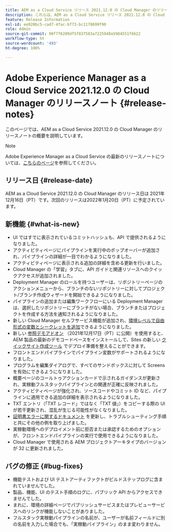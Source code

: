 ```yaml
---
title: AEM as a Cloud Service リリース 2021.12.0 の Cloud Manager のリリースノート
description: これらは、AEM as a Cloud Service リリース 2021.12.0 の Cloud Manager のリリースノートです。
feature: Release Information
exl-id: ee920bc5-cad7-4fac-bf73-bc1178699f90
role: Admin
source-git-commit: 90f7f6209df5f837583a7225940a5984551f6622
workflow-type: ht
source-wordcount: '493'
ht-degree: 100%

---
```


# Adobe Experience Manager as a Cloud Service 2021.12.0 の Cloud Manager のリリースノート {#release-notes}

このページでは、AEM as a Cloud Service 2021.12.0 の Cloud Manager のリリースノートの概要を説明しています。

>[!NOTE]
>
>Adobe Experience Manager as a Cloud Service の最新のリリースノートについては、[こちらのページ](/help/release-notes/release-notes-cloud/release-notes-current.md)を参照してください。

## リリース日 {#release-date}

AEM as a Cloud Service 2021.12.0 の Cloud Manager のリリース日は 2021年12月16日（PT）です。次回のリリースは2022年1月20日（PT）に予定されています。

## 新機能 {#what-is-new}

* UI ではすでに表示されているコミットハッシュも、API で提供されるようになりました。
* アクティビティページにパイプラインを実行中のポップオーバーが追加され、パイプラインの詳細が一目でわかるようになりました。
* アクティビティページに表示される追加の詳細を含める更新を行いました。
* Cloud Manager の「学習」タブに、API ガイドと関連リソースへのクイックアクセスが追加されました。
* Deployment Manager のロールを持つユーザーは、リポジトリーページのアクションメニューから、ブランチのないリポジトリーに対してプロジェクト/ブランチ作成ウィザードを開始できるようになりました。
* パイプラインの追加または編集ワークフローにいる Deployment Manager は、選択したリポジトリーにブランチがない場合、ブランチまたはプロジェクトを作成する方法を通知されるようになりました。
* 新しい Cloud Manager セルフサービス機能が追加され、[環境レベルで自由形式の変数とシークレットを追加](/help/implementing/cloud-manager/environment-variables.md)できるようになりました。
* 新しい [参照デモアドオン](/help/journey-sites/demos-add-on/overview.md) （2021年12月17日（PT）に公開）を使用すると、AEM 製品の最新のデモコードベースをインストールして、Sites の新しい [クイックサイト作成ツール](/help/journey-sites/quick-site/overview.md) でデプロイ準備を整えることができます。
* フロントエンドパイプラインでパイプライン変数がサポートされるようになりました。
* プログラムを編集ダイアログで、すべてのサンドボックスに対して Screens を有効にできるようになりました。
* 概要ページのコールトゥアクションカードで示されるガイダンスが更新され、実稼動フルスタックパイプラインとの関連が正確に反映されました。
* アクティビティページが強化され、ソースコードやコミット ID など、パイプラインに適用できる追加の詳細を表示されるようになりました。
* TXT エントリ（「TXT レコード」ではなく「TXT 値」）をコピーする際の UI が若干更新され、混乱が生じる可能性がなくなりました。
* [証明書エラーに関するドキュメント](/help/implementing/cloud-manager/managing-ssl-certifications/add-ssl-certificate.md#certificate-errors) を更新し、トラブルシューティング手順と共にその他の例を取り上げました。
* 実稼動環境へのデプロイメント前に拒否または承認するためのオプションが、フロントエンドパイプラインの実行で使用できるようになりました。
* Cloud Manager で使用される AEM プロジェクトアーキタイプのバージョンが 32 に更新されました。


## バグの修正 {#bug-fixes}

* 機能テストおよび UI テストアーティファクトがビルドステップログに含まれていませんでした。
* 製品、機能、UI のテスト手順のログに、パブリック API からアクセスできませんでした。
* まれに、環境の詳細ページでパブリッシュサービスまたはプレビューサービスへのリンクが機能しないことがありました。
* フルスタック実稼動パイプラインの名前が、ユーザーが名前フィールドに別の名前を入力した場合でも、「実稼動パイプライン」のまま変わりません。
